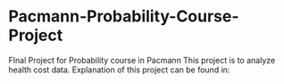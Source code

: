 # Pacmann-Probability-Course-Project
FInal Project for Probability course in Pacmann
This project is to analyze health cost data. 
Explanation of this project can be found in: 
